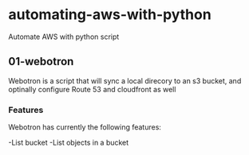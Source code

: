 # automating-aws-with-python
Automate AWS with python script

## 01-webotron

Webotron is a script that will sync a local direcory to an s3 bucket, and optinally configure Route 53 and cloudfront as well

### Features

Webotron has currently the following features:

-List bucket
-List objects in a bucket
